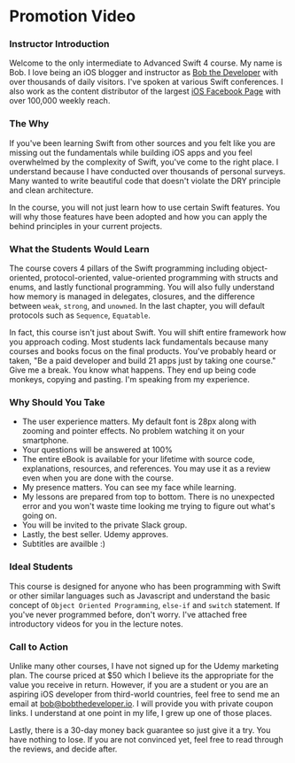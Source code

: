 # Promotion Video

### Instructor Introduction
Welcome to the only intermediate to Advanced Swift 4 course. My name is Bob. I love being an iOS blogger and instructor as [Bob the Developer](https://blog.bobthedeveloper.io) with over thousands of daily visitors. I've spoken at various Swift conferences. I also work as the content distributor of the largest [iOS Facebook Page](https://www.facebook.com/apple.ios.developers) with over 100,000 weekly reach.

### The Why
If you've been learning Swift from other sources and you felt like you are missing out the fundamentals while building iOS apps and you feel overwhelmed by the complexity of Swift, you've come to the right place. I understand because I have conducted over thousands of personal surveys. Many wanted to write beautiful code that doesn't violate the DRY principle and clean architecture.

In the course, you will not just learn how to use certain Swift features. You will why those features have been adopted and how you can apply the behind principles in your current projects.

### What the Students Would Learn
The course covers 4 pillars of the Swift programming including object-oriented, protocol-oriented, value-oriented programming with structs and enums, and lastly functional programming. You will also fully understand how memory is managed in delegates, closures, and the difference between `weak`, `strong`, and `unowned`.
In the last chapter, you will default protocols such as `Sequence`, `Equatable`.

In fact, this course isn't just about Swift. You will shift entire framework how you approach coding. Most students lack fundamentals because many courses and books focus on the final products. You've probably heard or taken, "Be a paid developer and build 21 apps just by taking one course." Give me a break. You know what happens. They end up being code monkeys, copying and pasting. I'm speaking from my experience.

### Why Should You Take
- The user experience matters. My default font is 28px along with zooming and pointer effects. No problem watching it on your smartphone.
- Your questions will be answered at 100%
- The entire eBook is available for your lifetime with source code, explanations, resources, and references. You may use it as a review even when you are done with the course.
- My presence matters. You can see my face while learning.
- My lessons are prepared from top to bottom. There is no unexpected error and you won't waste time looking me trying to figure out what's going on.
- You will be invited to the private Slack group.
- Lastly, the best seller. Udemy approves.
- Subtitles are availble :)

### Ideal Students
This course is designed for anyone who has been programming with Swift or other similar languages such as Javascript and understand the basic concept of `Object Oriented Programming`, `else-if` and `switch` statement. If you've never programmed before, don't worry. I've attached free introductory videos for you in the lecture notes.  

### Call to Action
Unlike many other courses, I have not signed up for the Udemy marketing plan. The course priced at $50 which I believe its the appropriate for the value you receive in return. However, if you are a student or you are an aspiring iOS developer from third-world countries, feel free to send me an email at bob@bobthedeveloper.io. I will provide you with private coupon links. I understand at one point in my life, I grew up one of those places.

Lastly, there is a 30-day money back guarantee so just give it a try. You have nothing to lose. If you are not convinced yet, feel free to read through the reviews, and decide after.
